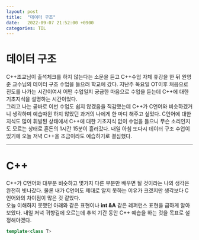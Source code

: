 ```yaml
---
layout: post
title:  "데이터 구조"
date:   2022-09-07 21:52:00 +0900
categories: TIL
---
```


# 데이터 구조
C++조교님이 출석체크를 하지 않는다는 소문을 듣고 C++수업 자체 휴강을 한 뒤 원영준 교수님의 데이터 구조 수업을 들으러 학교에 갔다. 지난주 목요일 OT이후 처음으로 진도를 나가는 시간이여서 어떤 수업일지 궁금한 마음으로 수업을 듣는데 C++에 대한 기초지식을 설명하는 시간이었다.  
그리고 나는 곧바로 이번 수업도 쉽지 않겠음을 직감했는데 C++가 C언어와 비슷하겠거니 생각하며 예습따윈 하지 않았던 과거의 나에게 한 마디 해주고 싶었다. C언어에 대한 지식도 많이 휘발된 상태에서 C++에 대한 기초지식 없이 수업을 들으니 무슨 소리인지도 모르는 상태로 혼돈의 1시간 15분이 흘러갔다. 내일 아침 또다시 데이터 구조 수업이 있기에 오늘 저녁 C++을 조금이라도 예습하기로 결심했다.  
  

***

# C++
C++가 C언어와 대부분 비슷하고 몇가지 다른 부분만 배우면 될 것이라는 나의 생각은 완전히 빗나갔다. 물론 내가 C언어도 제대로 알지 못하는 이유가 크겠지만 생각보다 C언어와의 차이점이 많은 것 같았다.  
오늘 이해하지 못했던 아래와 같은 표현이나 __int &A__ 같은 레퍼런스 표현을 급하게 알아보았다. 내일 저녁 귀향길에 오르는데 추석 기간 동안 C++ 예습을 하는 것을 목표로 설정해야겠다.
``` C++
template<class T>
```